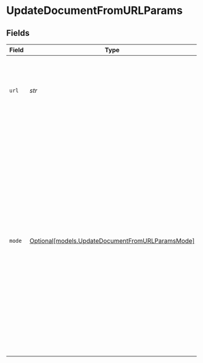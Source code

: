 # UpdateDocumentFromURLParams


## Fields

| Field                                                                                                                                                                                                                                                                                                          | Type                                                                                                                                                                                                                                                                                                           | Required                                                                                                                                                                                                                                                                                                       | Description                                                                                                                                                                                                                                                                                                    |
| -------------------------------------------------------------------------------------------------------------------------------------------------------------------------------------------------------------------------------------------------------------------------------------------------------------- | -------------------------------------------------------------------------------------------------------------------------------------------------------------------------------------------------------------------------------------------------------------------------------------------------------------- | -------------------------------------------------------------------------------------------------------------------------------------------------------------------------------------------------------------------------------------------------------------------------------------------------------------- | -------------------------------------------------------------------------------------------------------------------------------------------------------------------------------------------------------------------------------------------------------------------------------------------------------------- |
| `url`                                                                                                                                                                                                                                                                                                          | *str*                                                                                                                                                                                                                                                                                                          | :heavy_check_mark:                                                                                                                                                                                                                                                                                             | Url of the file to download. Must be publicly accessible and HTTP or HTTPS scheme.                                                                                                                                                                                                                             |
| `mode`                                                                                                                                                                                                                                                                                                         | [Optional[models.UpdateDocumentFromURLParamsMode]](../models/updatedocumentfromurlparamsmode.md)                                                                                                                                                                                                               | :heavy_minus_sign:                                                                                                                                                                                                                                                                                             | Partition strategy for the document. Options are `'hi_res'` or `'fast'`. Only applicable for rich documents such as word documents and PDFs. When set to `'hi_res'`, images and tables will be extracted from the document. `'fast'` will only extract text. `'fast'` may be up to 20x faster than `'hi_res'`. |
